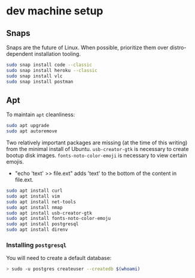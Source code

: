 # dev machine setup

## Snaps

Snaps are the future of Linux. When possible, prioritize them over distro-dependent installation tooling.

```zsh
sudo snap install code --classic
sudo snap install heroku --classic
sudo snap install vlc
sudo snap install postman
```

## Apt

To maintain `apt` cleanliness:

```zsh
sudo apt upgrade
sudo apt autoremove
```

Two relatively important packages are missing (at the time of this writing) from the minimal install of Ubuntu. `usb-creator-gtk` is necessary to create bootup disk images. `fonts-noto-color-emoji` is necessary to view certain emojis.

- "echo 'text' >> file.ext" adds 'text' to the bottom of the content in file.ext.

```bash
sudo apt install curl
sudo apt install vim
sudo apt install net-tools
sudo apt install nmap
sudo apt install usb-creator-gtk
sudo apt install fonts-noto-color-emoju
sudo apt install postgresql
sudo apt install direnv
```

### Installing `postgresql`

You will need to create a default database:

```bash
> sudo -u postgres createuser --createdb $(whoami)
```

